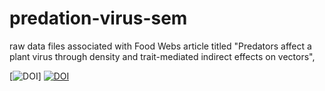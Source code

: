 # predation-virus-sem
raw data files associated with Food Webs article titled "Predators affect a plant virus through density and trait-mediated indirect effects on vectors", 

[![DOI](https://doi.org/10.1016/j.fooweb.2022.e00251)]
[![DOI](https://zenodo.org/badge/339815769.svg)](https://zenodo.org/badge/latestdoi/339815769)
